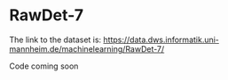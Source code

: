 # RawDet-7

The link to the dataset is:
https://data.dws.informatik.uni-mannheim.de/machinelearning/RawDet-7/

Code coming soon
